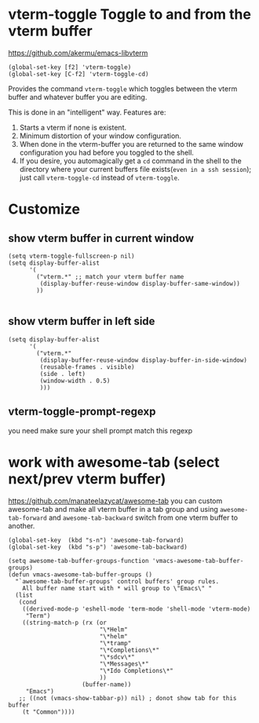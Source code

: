 # vterm-toggle Toggle to and from the vterm buffer

  https://github.com/akermu/emacs-libvterm

```
(global-set-key [f2] 'vterm-toggle)
(global-set-key [C-f2] 'vterm-toggle-cd)
```
 Provides the command `vterm-toggle` which toggles between the
 vterm buffer and whatever buffer you are editing.

 This is done in an "intelligent" way.  Features are:
 1. Starts a vterm if none is existent.
 2. Minimum distortion of your window configuration.
 3. When done in the vterm-buffer you are returned to the same window
    configuration you had before you toggled to the shell.
 4. If you desire, you automagically get a `cd` command in the shell to the
   directory where your current buffers file exists(`even in a ssh session`); just call
   `vterm-toggle-cd` instead of `vterm-toggle`.
# Customize
## show vterm buffer in current window
```
(setq vterm-toggle-fullscreen-p nil)
(setq display-buffer-alist
      '(
        ("vterm.*" ;; match your vterm buffer name
         (display-buffer-reuse-window display-buffer-same-window))
        ))


```
## show vterm buffer in left side
```
(setq display-buffer-alist
      '(
        ("vterm.*"
         (display-buffer-reuse-window display-buffer-in-side-window)
         (reusable-frames . visible)
         (side . left)
         (window-width . 0.5)
         )))
```
## vterm-toggle-prompt-regexp
you need make sure your shell prompt match this regexp

# work with awesome-tab (select next/prev vterm buffer)
  https://github.com/manateelazycat/awesome-tab
  you can custom awesome-tab and make all vterm buffer in a tab group
  and using `awesome-tab-forward` and  `awesome-tab-backward`
  switch from one vterm buffer to another.
  
```
(global-set-key  (kbd "s-n") 'awesome-tab-forward)
(global-set-key  (kbd "s-p") 'awesome-tab-backward)
```

```
(setq awesome-tab-buffer-groups-function 'vmacs-awesome-tab-buffer-groups)
(defun vmacs-awesome-tab-buffer-groups ()
  "`awesome-tab-buffer-groups' control buffers' group rules.
    All buffer name start with * will group to \"Emacs\" "
  (list
   (cond
    ((derived-mode-p 'eshell-mode 'term-mode 'shell-mode 'vterm-mode)
     "Term")
    ((string-match-p (rx (or
                          "\*Helm"
                          "\*helm"
                          "\*tramp"
                          "\*Completions\*"
                          "\*sdcv\*"
                          "\*Messages\*"
                          "\*Ido Completions\*"
                          ))
                     (buffer-name))
     "Emacs")
   ;; ((not (vmacs-show-tabbar-p)) nil) ; donot show tab for this buffer
    (t "Common"))))
```
  
